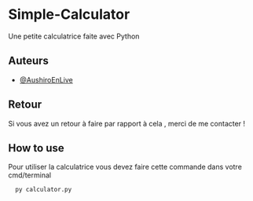 
# Simple-Calculator

Une petite calculatrice faite avec Python



## Auteurs

- [@AushiroEnLive](https://www.github.com/aushiroenlive)



## Retour

Si vous avez un retour à faire par rapport à cela , merci de me contacter !


## How to use

Pour utiliser la calculatrice vous devez faire cette commande dans votre cmd/terminal

```bash
  py calculator.py
```

